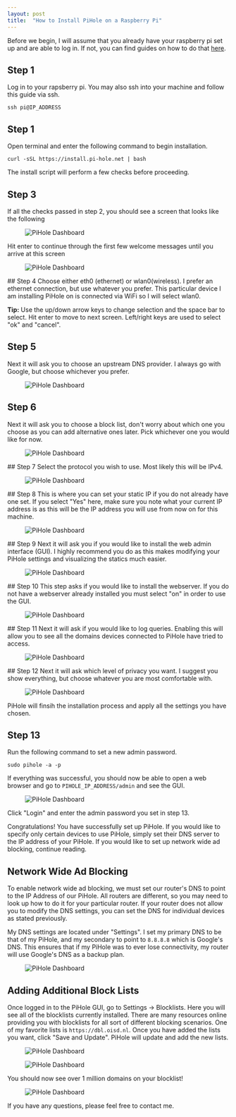 ```yaml
---
layout: post
title:  "How to Install PiHole on a Raspberry Pi"
---
```


Before we begin, I will assume that you already have your raspberry pi set up and are able to log in. If not, you can find guides on how to do that [here](https://projects.raspberrypi.org/en/projects/raspberry-pi-setting-up). 

## Step 1
Log in to your rapsberry pi. You may also ssh into your machine and follow this guide via ssh.

`ssh pi@IP_ADDRESS`

## Step 1
Open terminal and enter the following command to begin installation. 

`curl -sSL https://install.pi-hole.net | bash`

The install script will perform a few checks before proceeding. 

## Step 3
If all the checks passed in step 2, you should see a screen that looks like the following

<figure>
  <img src="{{site.baseurl}}/assets/welcome-pihole.png" alt="PiHole Dashboard">
</figure>

Hit enter to continue through the first few welcome messages until you arrive at this screen
<figure>
  <img src="{{site.baseurl}}/assets/interface-pihole.png" alt="PiHole Dashboard">
</figure>
## Step 4
Choose either eth0 (ethernet) or wlan0(wireless). I prefer an ethernet connection, but use whatever you prefer. This particular device I am installing PiHole on is connected via WiFi so I will select wlan0. 

__Tip:__ Use the up/down arrow keys to change selection and the space bar to select. Hit enter to move to next screen. Left/right keys are used to select "ok" and "cancel".  

## Step 5
Next it will ask you to choose an upstream DNS provider. I always go with Google, but choose whichever you prefer. 
<figure>
  <img src="{{site.baseurl}}/assets/dns-pihole.png" alt="PiHole Dashboard">
</figure>

## Step 6
Next it will ask you to choose a block list, don't worry about which one you choose as you can add alternative ones later. Pick whichever one you would like for now. 
<figure>
  <img src="{{site.baseurl}}/assets/block-list-pihole.png" alt="PiHole Dashboard">
</figure>
## Step 7
Select the protocol you wish to use. Most likely this will be IPv4. 
<figure>
  <img src="{{site.baseurl}}/assets/protocol-pihole.png" alt="PiHole Dashboard">
</figure>
## Step 8 
This is where you can set your static IP if you do not already have one set. If you select "Yes" here, make sure you note what your current IP address is as this will be the IP address you will use from now on for this machine. 
<figure>
  <img src="{{site.baseurl}}/assets/ip-address-pihole.png" alt="PiHole Dashboard">
</figure>
## Step 9
Next it will ask you if you would like to install the web admin interface (GUI). I highly recommend you do as this makes modifying your PiHole settings and visualizing the statics much easier. 
<figure>
  <img src="{{site.baseurl}}/assets/web-interface-pihole.png" alt="PiHole Dashboard">
</figure>
## Step 10
This step asks if you would like to install the webserver. If you do not have a webserver already installed you must select "on" in order to use the GUI. 
<figure>
  <img src="{{site.baseurl}}/assets/web-server-pihole.png" alt="PiHole Dashboard">
</figure>
## Step 11
Next it will ask if you would like to log queries. Enabling this will allow you to see all the domains devices connected to PiHole have tried to access. 
<figure>
  <img src="{{site.baseurl}}/assets/queries-pihole.png" alt="PiHole Dashboard">
</figure>
## Step 12
Next it will ask which level of privacy you want. I suggest you show everything, but choose whatever you are most comfortable with. 
<figure>
  <img src="{{site.baseurl}}/assets/privacy-pihole.png" alt="PiHole Dashboard">
</figure>
PiHole will finsih the installation process and apply all the settings you have chosen. 

## Step 13
Run the following command to set a new admin password. 

`sudo pihole -a -p` 

If everything was successful, you should now be able to open a web browser and go to `PIHOLE_IP_ADDRESS/admin` and see the GUI. 

<figure>
  <img src="{{site.baseurl}}/assets/GUI-pihole.png" alt="PiHole Dashboard">
</figure>
Click "Login" and enter the admin password you set in step 13. 

Congratulations! You have successfully set up PiHole. If you would like to specify only certain devices to use PiHole, simply set their DNS server to the IP address of your PiHole. If you would like to set up network wide ad blocking, continue reading. 

## Network Wide Ad Blocking

To enable network wide ad blocking, we must set our router's DNS to point to the IP Address of our PiHole. All routers are different, so you may need to look up how to do it for your particular router. If your router does not allow you to modify the DNS settings, you can set the DNS for individual devices as stated previously. 

My DNS settings are located under "Settings". I set my primary DNS to be that of my PiHole, and my secondary to point to `8.8.8.8` which is Google's DNS. This ensures that if my PiHole was to ever lose connectivity, my router will use Google's DNS as a backup plan. 

<figure>
  <img src="{{site.baseurl}}/assets/router-dns.png" alt="PiHole Dashboard">
</figure>

## Adding Additional Block Lists
Once logged in to the PiHole GUI, go to Settings -> Blocklists. Here you will see all of the blocklists currently installed. There are many resources online providing you with blocklists for all sort of different blocking scenarios. One of my favorite lists is `https://dbl.oisd.nl`. Once you have added the lists you want, click "Save and Update". PiHole will update and add the new lists. 
<figure>
  <img src="{{site.baseurl}}/assets/add-blocklist-pihole.png" alt="PiHole Dashboard">
</figure>

<figure>
  <img src="{{site.baseurl}}/assets/gravity-success-pihole.png" alt="PiHole Dashboard">
</figure>

You should now see over 1 million domains on your blocklist!

<figure>
  <img src="{{site.baseurl}}/assets/GUI-update-pihole.png" alt="PiHole Dashboard">
</figure>

If you have any questions, please feel free to contact me. 
